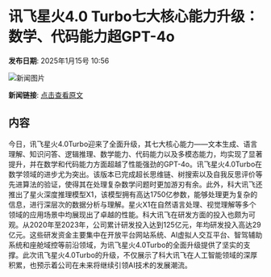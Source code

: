 # 讯飞星火4.0 Turbo七大核心能力升级：数学、代码能力超GPT-4o

**发布日期**: 2025年1月15号 10:56

![新闻图片](https://pic.chinaz.com/picmap/202308141614200157_0.jpg)

**新闻链接**: [点击查看原文](https://www.aibase.com/zh/news/14726)

## 内容

今日，讯飞星火4.0Turbo迎来了全面升级，其七大核心能力——文本生成、语言理解、知识问答、逻辑推理、数学能力、代码能力以及多模态能力，均实现了显著提升，并在数学和代码能力方面超越了性能强劲的GPT-4o。讯飞星火4.0Turbo在数学领域的进步尤为突出。该版本已完成超长思维链、树搜索以及自我反思评价等先进算法的验证，使得其在处理复杂数学问题时更加游刃有余。此外，科大讯飞还推出了星火深度推理模型X1，该模型拥有高达1750亿参数，能够处理更为复杂的信息，进行深层次的数据分析与理解。星火X1在自然语言处理、视觉理解等多个领域的应用场景中均展现出了卓越的性能。科大讯飞在研发方面的投入也颇为可观。从2020年至2023年，公司累计研发投入达到125亿元，年均研发投入高达29亿元。这些研发资金主要集中在开放平台网站系统、AI虚拟人交互平台、智驾辅助系统和座舱域控等前沿领域，为讯飞星火4.0Turbo的全面升级提供了坚实的支撑。此次讯飞星火4.0Turbo的升级，不仅展示了科大讯飞在人工智能领域的深厚积累，也预示着公司在未来将继续引领AI技术的发展潮流。
